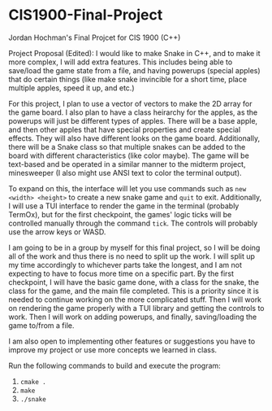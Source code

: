 # CIS1900-Final-Project
Jordan Hochman's Final Projcet for CIS 1900 (C++)

Project Proposal (Edited):
I would like to make Snake in C++, and to make it more complex, I will add extra features. This includes being able to save/load the game state from a file, and having powerups (special apples) that do certain things (like make snake invincible for a short time, place multiple apples, speed it up, and etc.)

For this project, I plan to use a vector of vectors to make the 2D array for the game board. I also plan to have a class heirarchy for the apples, as the powerups will just be different types of apples. There will be a base apple, and then other apples that have special properties and create special effects. They will also have different looks on the game board. Additionally, there will be a Snake class so that multiple snakes can be added to the board with different characteristics (like color maybe). The game will be text-based and be operated in a similar manner to the midterm project, minesweeper (I also might use ANSI text to color the terminal output).

To expand on this, the interface will let you use commands such as `new <width> <height>` to create a new snake game and `quit` to exit. Additionally, I will use a TUI interface to render the game in the terminal (probably TermOx), but for the first checkpoint, the games' logic ticks will be controlled manually through the command `tick`. The controls will probably use the arrow keys or WASD.

I am going to be in a group by myself for this final project, so I will be doing all of the work and thus there is no need to split up the work. I will split up my time accordingly to whichever parts take the longest, and I am not expecting to have to focus more time on a specific part.
By the first checkpoint, I will have the basic game done, with a class for the snake, the class for the game, and the main file completed. This is a priority since it is needed to continue working on the more complicated stuff. Then I will work on rendering the game properly with a TUI library and getting the controls to work. Then I will work on adding powerups, and finally, saving/loading the game to/from a file.

I am also open to implementing other features or suggestions you have to improve my project or use more concepts we learned in class.

Run the following commands to build and execute the program:
1. `cmake .`
2. `make`
3. `./snake`
